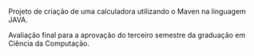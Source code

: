 Projeto de criação de uma calculadora utilizando o Maven na linguagem JAVA. 

Avaliação final para a aprovação do terceiro semestre da graduação em Ciência da Computação.
